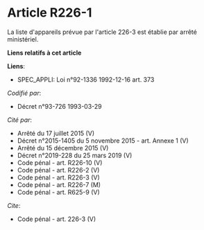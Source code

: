 # Article R226-1

La liste d'appareils prévue par l'article 226-3 est établie par arrêté ministériel.

**Liens relatifs à cet article**

**Liens**:

  - SPEC_APPLI: Loi n°92-1336 1992-12-16 art. 373

_Codifié par_:

  - Décret n°93-726 1993-03-29

_Cité par_:

  - Arrêté du 17 juillet 2015 (V)
  - Décret n°2015-1405 du 5 novembre 2015 - art. Annexe 1 (V)
  - Arrêté du 15 décembre 2015 (V)
  - Décret n°2019-228 du 25 mars 2019 (V)
  - Code pénal - art. R226-10 (V)
  - Code pénal - art. R226-2 (V)
  - Code pénal - art. R226-3 (V)
  - Code pénal - art. R226-7 (M)
  - Code pénal - art. R625-9 (V)

_Cite_:

  - Code pénal - art. 226-3 (V)
